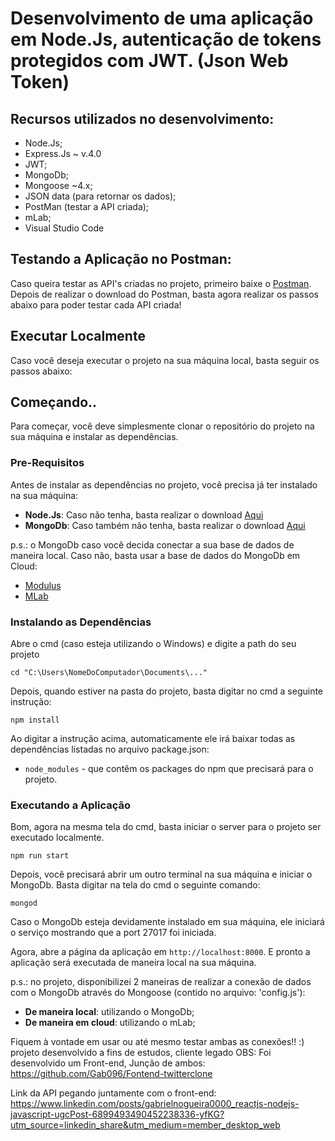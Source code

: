 # Desenvolvimento de uma aplicação em Node.Js, autenticação de tokens protegidos com JWT. (Json Web Token)


## Recursos utilizados no desenvolvimento:

- Node.Js;
- Express.Js ~ v.4.0
- JWT;
- MongoDb;
- Mongoose ~4.x;
- JSON data (para retornar os dados);
- PostMan (testar a API criada);
- mLab;
- Visual Studio Code

## Testando a Aplicação no Postman:

Caso queira testar as API's criadas no projeto, primeiro baixe o [Postman](https://chrome.google.com/webstore/detail/postman/fhbjgbiflinjbdggehcddcbncdddomop).
Depois de realizar o download do Postman, basta agora realizar os passos abaixo para 
poder testar cada API criada!

## Executar Localmente

Caso você deseja executar o projeto na sua máquina local, basta seguir os passos abaixo:

## Começando..

Para começar, você deve simplesmente clonar o repositório do projeto na sua máquina e instalar as dependências.

### Pre-Requisitos

Antes de instalar as dependências no projeto, você precisa já ter instalado na sua máquina:

* **Node.Js**: Caso não tenha, basta realizar o download [Aqui](https://nodejs.org/en/)
* **MongoDb**: Caso também não tenha, basta realizar o download [Aqui](https://www.mongodb.com/download-center#community)

p.s.: o MongoDb caso você decida conectar a sua base de dados de maneira local. Caso não, basta usar 
a base de dados do MongoDb em Cloud:

* [Modulus](https://modulus.io/)
* [MLab](https://mlab.com/)

### Instalando as Dependências

Abre o cmd (caso esteja utilizando o Windows) e digite a path do seu projeto

```
cd "C:\Users\NomeDoComputador\Documents\..."
```

Depois, quando estiver na pasta do projeto, basta digitar no cmd a seguinte instrução:

```
npm install
```

Ao digitar a instrução acima, automaticamente ele irá baixar todas as dependências listadas no arquivo package.json:

* `node_modules` - que contêm os packages do npm que precisará para o projeto.

### Executando a Aplicação

Bom, agora na mesma tela do cmd, basta iniciar o server para o projeto ser executado localmente.

```
npm run start
```

Depois, você precisará abrir um outro terminal na sua máquina e iniciar o MongoDb. Basta digitar na tela do cmd o seguinte comando:

```
mongod
```

Caso o MongoDb esteja devidamente instalado em sua máquina, ele iniciará o serviço mostrando que a port 27017 foi iniciada.


Agora, abre a página da aplicação em `http://localhost:8000`. E pronto a aplicação será executada de maneira local na sua máquina.        


p.s.: no projeto, disponibilizei 2 maneiras de realizar a conexão de dados com o MongoDb através do Mongoose (contido no arquivo: 'config.js'):

* **De maneira local**: utilizando o MongoDb;
* **De maneira em cloud**: utilizando o mLab;

Fiquem à vontade em usar ou até mesmo testar ambas as conexões!! :)
projeto desenvolvido a fins de estudos, cliente legado
OBS: Foi desenvolvido um Front-end, Junção de ambos: https://github.com/Gab096/Fontend-twitterclone

Link da API pegando juntamente com o front-end: https://www.linkedin.com/posts/gabrielnogueira0000_reactjs-nodejs-javascript-ugcPost-6899493490452238336-yfKG?utm_source=linkedin_share&utm_medium=member_desktop_web
